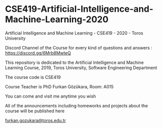 # CSE419-Artificial-Intelligence-and-Machine-Learning-2020

Artificial Intelligence and Machine Learning - CSE419 - 2020 - Toros University

Discord Channel of the Course for every kind of questions and answers : https://discord.gg/6Mrb8MwteQ

This repository is dedicated to the Artificial Intelligence and Machine Learning Course, 2019, Toros University, Software Engineering Department

The course code is CSE419

Course Teacher is PhD Furkan Gözükara, Room: A015

You can come and visit me anytime you wish

All of the announcements including homeworks and projects about the course will be published here

furkan.gozukara@toros.edu.tr
